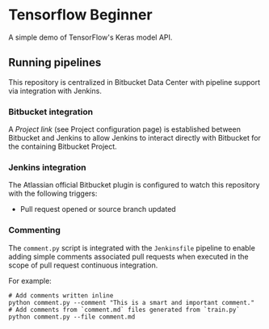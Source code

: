 # Tensorflow Beginner

A simple demo of TensorFlow's Keras model API.

## Running pipelines

This repository is centralized in Bitbucket Data Center with pipeline
support via integration with Jenkins.

### Bitbucket integration

A *Project link* (see Project configuration page) is established between
Bitbucket and Jenkins to allow Jenkins to interact directly with Bitbucket
for the containing Bitbucket Project.

### Jenkins integration

The Atlassian official Bitbucket plugin is configured to watch this repository
with the following triggers:

* Pull request opened or source branch updated

### Commenting

The `comment.py` script is integrated with the `Jenkinsfile` pipeline to
enable adding simple comments associated pull requests when executed in the
scope of pull request continuous integration.

For example:

```shell
# Add comments written inline
python comment.py --comment "This is a smart and important comment."
# Add comments from `comment.md` files generated from `train.py`
python comment.py --file comment.md
```

